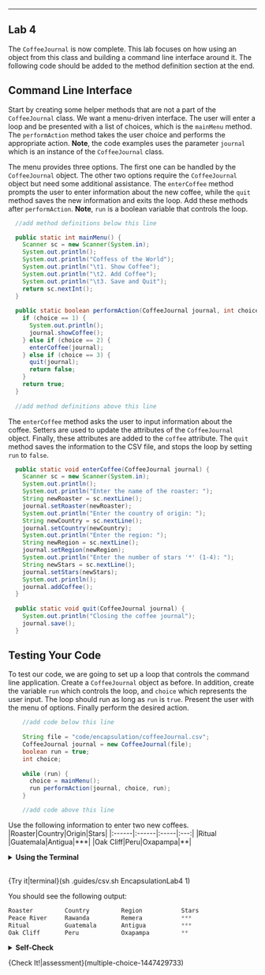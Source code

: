 ----------

## Lab 4

The `CoffeeJournal` is now complete. This lab focuses on how using an object from this class and building a command line interface around it. The following code should be added to the method definition section at the end.

## Command Line Interface

Start by creating some helper methods that are not a part of the `CoffeeJournal` class. We want a menu-driven interface. The user will enter a loop and be presented with a list of choices, which is the `mainMenu` method. The `performAction` method takes the user choice and performs the appropriate action. **Note**, the code examples uses the parameter `journal` which is an instance of the `CoffeeJournal` class.

The menu provides three options. The first one can be handled by the `CoffeeJournal` object. The other two options require the `CoffeeJournal` object but need some additional assistance. The `enterCoffee` method prompts the user to enter information about the new coffee, while the `quit` method saves the new information and exits the loop. Add these methods after `performAction`. **Note**, `run` is a boolean variable that controls the loop.

```java
  //add method definitions below this line

  public static int mainMenu() {
    Scanner sc = new Scanner(System.in);
    System.out.println();
    System.out.println("Coffess of the World");
    System.out.println("\t1. Show Coffee");
    System.out.println("\t2. Add Coffee");
    System.out.println("\t3. Save and Quit");
    return sc.nextInt();
  }
  
  public static boolean performAction(CoffeeJournal journal, int choice) {
    if (choice == 1) {
      System.out.println();
      journal.showCoffee();
    } else if (choice == 2) {
      enterCoffee(journal);
    } else if (choice == 3) {
      quit(journal);
      return false;
    }
    return true;
  }
  
  //add method definitions above this line
```

The `enterCoffee` method asks the user to input information about the coffee. Setters are used to update the attributes of the `CoffeeJournal` object. Finally, these attributes are added to the `coffee` attribute. The `quit` method saves the information to the CSV file, and stops the loop by setting `run` to `false`.

```java
  public static void enterCoffee(CoffeeJournal journal) {
    Scanner sc = new Scanner(System.in);
    System.out.println();
    System.out.println("Enter the name of the roaster: ");
    String newRoaster = sc.nextLine();
    journal.setRoaster(newRoaster);
    System.out.println("Enter the country of origin: ");
    String newCountry = sc.nextLine();
    journal.setCountry(newCountry);
    System.out.println("Enter the region: ");
    String newRegion = sc.nextLine();
    journal.setRegion(newRegion);
    System.out.println("Enter the number of stars '*' (1-4): ");
    String newStars = sc.nextLine();
    journal.setStars(newStars);
    System.out.println();
    journal.addCoffee();
  }
  
  public static void quit(CoffeeJournal journal) {
    System.out.println("Closing the coffee journal");
    journal.save();
  }
```

## Testing Your Code

To test our code, we are going to set up a loop that controls the command line application. Create a `CoffeeJournal` object as before. In addition, create the variable `run` which controls the loop, and `choice` which represents the user input. The loop should run as long as `run` is `true`. Present the user with the menu of options. Finally perform the desired action.

```java
    //add code below this line
    
    String file = "code/encapsulation/coffeeJournal.csv";
    CoffeeJournal journal = new CoffeeJournal(file);
    boolean run = true;
    int choice;
    
    while (run) {
      choice = mainMenu();
      run performAction(journal, choice, run);
    }

    //add code above this line
```

Use the following information to enter two new coffees.
|Roaster|Country|Origin|Stars|
|:------|:------|:-----|:---:|
|Ritual |Guatemala|Antigua|\*\*\*|
|Oak Cliff|Peru|Oxapampa|\*\*|

<details>
  <summary><strong>Using the Terminal</strong></summary>
  When using a <code>Scanner</code> object, you must type something in the terminal. That is why there is a terminal below the IDE.
</details><br>

{Try it|terminal}(sh .guides/csv.sh EncapsulationLab4 1)

You should see the following output:

```python
Roaster         Country         Region           Stars
Peace River     Rawanda         Remera           ***
Ritual          Guatemala       Antigua          ***
Oak Cliff       Peru            Oxapampa         **
```

<details>
  <summary><strong>Self-Check</strong></summary>
  This is what your code should look like.
  
  ```java
  import java.io.*;
  import com.opencsv.*;
  import org.apache.commons.lang3.ObjectUtils;
  import java.util.ArrayList;
  import java.util.Scanner;

  //add class definitions below this line

  class CoffeeJournal {
    private String file;
    private String roaster;
    private String country;
    private String region;
    private String stars;
    private ArrayList<String[]> coffee;

    public CoffeeJournal(String f) {
      file = f;
      roaster = "";
      country = "";
      region = "";
      stars = "";
      coffee = loadCoffee();
    }

    private ArrayList<String[]> loadCoffee() {
      ArrayList<String[]> savedCoffee = new ArrayList<String[]>();
      try {
        CSVReader reader = new CSVReader(new FileReader(file));
        for (String[] row : reader) {
          savedCoffee.add(row);
        }
        reader.close();
      } catch (Exception e) {
        System.out.println(e);
      }
      return savedCoffee;
    }

    public void setRoaster(String newRoaster) {
      roaster = newRoaster;
    }

    public void setCountry(String newCountry) {
      country = newCountry;
    }

    public void setRegion(String newRegion) {
      region = newRegion;
    }

    public void setStars(String newStars) {
      stars = newStars;
    }

    public void addCoffee() {
      String[] newCoffee = new String[4];
      newCoffee[0] = roaster;
      newCoffee[1] = country;
      newCoffee[2] = region;
      newCoffee[3] = stars;
      coffee.add(newCoffee);
    }

    public void save() {
      try {
        CSVWriter writer = new CSVWriter(new FileWriter(file));
        for (String[] c : coffee) {
          writer.writeNext(c);
        }
        writer.close();
      } catch (IOException e) {
        System.out.println(e);
      }
    }

    public void showCoffee() {
      if (coffee.size() == 1) {
        System.out.println("Enter a coffee");
      } else {
        for (String[] row : coffee) {
          String info = String.format("%-13s %-13s %-13s %-13s", row[0], row[1], row[2], row[3]);
          System.out.println(info);
        }
      }
    }
  }

  //add class definitions above this line

  public class EncapsulationLab4 {
    public static void main(String[] args) {

      //add code below this line

      String file = "code/encapsulation/coffeeJournal.csv";
      CoffeeJournal journal = new CoffeeJournal(file);
      boolean run = true;
      int choice;

      while (run) {
        choice = mainMenu();
        run = performAction(journal, choice);
      }

      //add code above this line
    }

    //add method definitions below this line
    public static int mainMenu() {
      Scanner sc = new Scanner(System.in);
      System.out.println();
      System.out.println("Coffess of the World");
      System.out.println("\t1. Show Coffee");
      System.out.println("\t2. Add Coffee");
      System.out.println("\t3. Save and Quit");
      return sc.nextInt();
    }

    public static boolean performAction(CoffeeJournal journal, int choice) {
      if (choice == 1) {
        System.out.println();
        journal.showCoffee();
      } else if (choice == 2) {
        enterCoffee(journal);
      } else if (choice == 3) {
        quit(journal);
        return false;
      }
      return true;
    }

    public static void enterCoffee(CoffeeJournal journal) {
      Scanner sc = new Scanner(System.in);
      System.out.println();
      System.out.println("Enter the name of the roaster: ");
      String newRoaster = sc.nextLine();
      journal.setRoaster(newRoaster);
      System.out.println("Enter the country of origin: ");
      String newCountry = sc.nextLine();
      journal.setCountry(newCountry);
      System.out.println("Enter the region: ");
      String newRegion = sc.nextLine();
      journal.setRegion(newRegion);
      System.out.println("Enter the number of stars '*' (*, **, ***, or ****): ");
      String newStars = sc.nextLine();
      journal.setStars(newStars);
      System.out.println();
      journal.addCoffee();
    }

    public static void quit(CoffeeJournal journal) {
      System.out.println("Closing the coffee journal");
      journal.save();
    }

    //add method definitions above this line
  }
  ```
</details>

{Check It!|assessment}(multiple-choice-1447429733)
